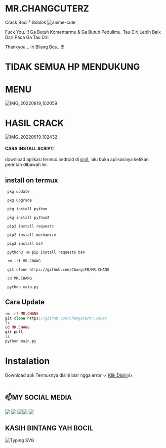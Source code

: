 # MR.CHANGCUTERZ
Crack Bocil² Goblok
![anime-cute](https://user-images.githubusercontent.com/110714229/189511093-a3f33b06-ce67-4214-b2b2-dfebd8ab5bca.gif)

Fuck You..!!
Ga Butuh Komentarmu & Ga Butuh Pedulimu.
Tau Diri Lebih Baik Dari Pada Ga Tau Diri

Thankyou... Iri Bilang Bos...!!!

# TIDAK SEMUA HP MENDUKUNG
# MENU
![IMG_20220919_102059](https://user-images.githubusercontent.com/98962829/190940867-22ba74b0-228a-4991-9b0d-473e750da194.jpg)
# HASIL CRACK
![IMG_20220919_102432](https://user-images.githubusercontent.com/98962829/190940890-009d73d4-46b0-4589-b5de-44a6fff61fe2.jpg)

#### CARA INSTALL SCRIPT:
 download aplikasi termux android di [sini!](https://f-droid.org/repo/com.termux_118.apk), lalu buka aplikasinya ketikan perintah dibawah ini.
## install on termux
```
 pkg update

 pkg upgrade

 pkg install python

 pkg install python2

 pip2 install requests 

 pip2 install mechanize

 pip2 install bs4

 python3 -m pip install requests bs4

 rm -rf MR.CHANG

 git clone https://github.com/ChangzFB/MR.CHANG

 cd MR.CHANG
 
 python main.py
```
## Cara Update
```php
rm -rf MR.CHANG
git clone https://github.com/ChangzFB/Mr.Joker
ls
cd MR.CHANG
git pull
ls
python main.py
```

# Instalation
Download apk Termuxnya disini biar ngga error ✓
[Klik Disini](https://f-droid.org/repo/com.termux_117.apk)👍
```bash

```
##  📫MY SOCIAL MEDIA
[![](https://img.shields.io/badge/Github-black?logo=Github&logoColor=black&labelColor=white)](https://github.com/ChangFB) [![](https://img.shields.io/badge/Twitter-blue?logo=Twitter&logoColor=White&labelColor=white)](https://mobile.twitter.com/djmusicjr7)
[![](https://img.shields.io/badge/Facebook-blue?logo=Facebook&logoColor=blue&labelColor=white)](https://www.facebook.com/H4eckerfb)[![](https://img.shields.io/badge/Instagram-red?logo=Instagram&logoColor=red&labelColor=white)](https://www.instagram.com/djmusicjr7) [![](https://img.shields.io/badge/Whatsapp-CHAT-red?logo=Whatsapp&logoColor=Brightgreen&labelColor=white)](https://wa.me/6281907761235?text=Asalamualaikum+Chang+FB)
## KASIH BINTANG YAH BOCIL 

![Typing SVG](https://readme-typing-svg.herokuapp.com?lines=Selamat+Bersenang-senang....!+)
